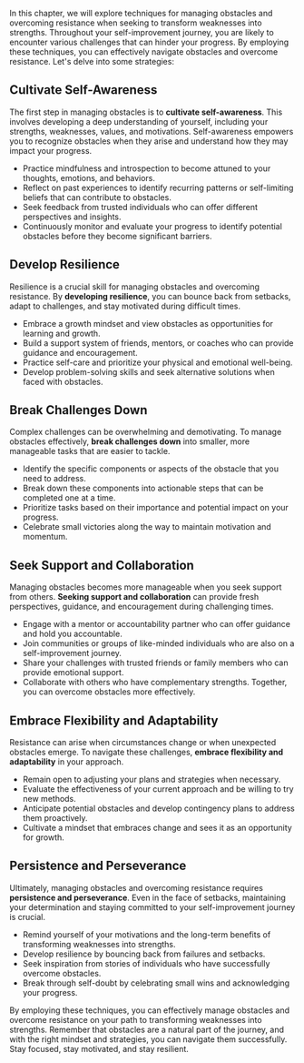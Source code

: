 
In this chapter, we will explore techniques for managing obstacles and overcoming resistance when seeking to transform weaknesses into strengths. Throughout your self-improvement journey, you are likely to encounter various challenges that can hinder your progress. By employing these techniques, you can effectively navigate obstacles and overcome resistance. Let's delve into some strategies:

Cultivate Self-Awareness
------------------------

The first step in managing obstacles is to **cultivate self-awareness**. This involves developing a deep understanding of yourself, including your strengths, weaknesses, values, and motivations. Self-awareness empowers you to recognize obstacles when they arise and understand how they may impact your progress.

* Practice mindfulness and introspection to become attuned to your thoughts, emotions, and behaviors.
* Reflect on past experiences to identify recurring patterns or self-limiting beliefs that can contribute to obstacles.
* Seek feedback from trusted individuals who can offer different perspectives and insights.
* Continuously monitor and evaluate your progress to identify potential obstacles before they become significant barriers.

Develop Resilience
------------------

Resilience is a crucial skill for managing obstacles and overcoming resistance. By **developing resilience**, you can bounce back from setbacks, adapt to challenges, and stay motivated during difficult times.

* Embrace a growth mindset and view obstacles as opportunities for learning and growth.
* Build a support system of friends, mentors, or coaches who can provide guidance and encouragement.
* Practice self-care and prioritize your physical and emotional well-being.
* Develop problem-solving skills and seek alternative solutions when faced with obstacles.

Break Challenges Down
---------------------

Complex challenges can be overwhelming and demotivating. To manage obstacles effectively, **break challenges down** into smaller, more manageable tasks that are easier to tackle.

* Identify the specific components or aspects of the obstacle that you need to address.
* Break down these components into actionable steps that can be completed one at a time.
* Prioritize tasks based on their importance and potential impact on your progress.
* Celebrate small victories along the way to maintain motivation and momentum.

Seek Support and Collaboration
------------------------------

Managing obstacles becomes more manageable when you seek support from others. **Seeking support and collaboration** can provide fresh perspectives, guidance, and encouragement during challenging times.

* Engage with a mentor or accountability partner who can offer guidance and hold you accountable.
* Join communities or groups of like-minded individuals who are also on a self-improvement journey.
* Share your challenges with trusted friends or family members who can provide emotional support.
* Collaborate with others who have complementary strengths. Together, you can overcome obstacles more effectively.

Embrace Flexibility and Adaptability
------------------------------------

Resistance can arise when circumstances change or when unexpected obstacles emerge. To navigate these challenges, **embrace flexibility and adaptability** in your approach.

* Remain open to adjusting your plans and strategies when necessary.
* Evaluate the effectiveness of your current approach and be willing to try new methods.
* Anticipate potential obstacles and develop contingency plans to address them proactively.
* Cultivate a mindset that embraces change and sees it as an opportunity for growth.

Persistence and Perseverance
----------------------------

Ultimately, managing obstacles and overcoming resistance requires **persistence and perseverance**. Even in the face of setbacks, maintaining your determination and staying committed to your self-improvement journey is crucial.

* Remind yourself of your motivations and the long-term benefits of transforming weaknesses into strengths.
* Develop resilience by bouncing back from failures and setbacks.
* Seek inspiration from stories of individuals who have successfully overcome obstacles.
* Break through self-doubt by celebrating small wins and acknowledging your progress.

By employing these techniques, you can effectively manage obstacles and overcome resistance on your path to transforming weaknesses into strengths. Remember that obstacles are a natural part of the journey, and with the right mindset and strategies, you can navigate them successfully. Stay focused, stay motivated, and stay resilient.
